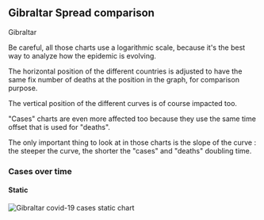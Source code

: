 ## Gibraltar Spread comparison 

Gibraltar



Be careful, all those charts use a logarithmic scale, because it's the best way to analyze how the epidemic is evolving.
 
The horizontal position of the different countries is adjusted to have the same fix number of deaths at the position in the graph, for comparison purpose.

The vertical position of the different curves is of course impacted too.

"Cases" charts are even more affected too because they use the same time offset that is used for "deaths".

The only important thing to look at in those charts is the slope of the curve : the steeper the curve, the shorter the "cases" and "deaths" doubling time.



 
### Cases over time
 
#### Static
![Gibraltar covid-19 cases static chart](https://raw.githubusercontent.com/madlag/coronavirus_study/master/notebooks/graphs/2020-03-20/countries/Gibraltar/2020-03-20_Gibraltar_deaths.png "Gibraltar covid-19 cases static chart")   


